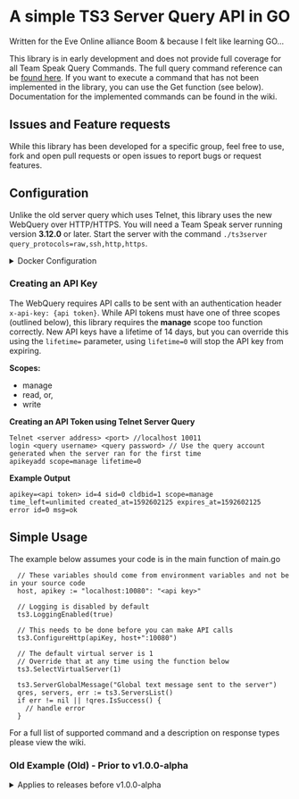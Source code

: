 # A simple TS3 Server Query API in GO
Written for the Eve Online alliance Boom & because I felt like learning GO...

This library is in early development and does not provide full coverage for all Team Speak Query Commands. The full query command reference can be [found here](./docs/TeamSpeak%203%20Server%20Query%20Manual.pdf). If you want to execute a command that has not been implemented in the library, you can use the Get function (see below). Documentation for the implemented commands can be found in the wiki.

## Issues and Feature requests
While this library has been developed for a specific group, feel free to use, fork and open pull requests or open issues to report bugs or request features.

## Configuration
Unlike the old server query which uses Telnet, this library uses the new WebQuery over HTTP/HTTPS. You will need a Team Speak server running version **3.12.0** or later. Start the server with the command `./ts3server query_protocols=raw,ssh,http,https`.

<details>
    <summary>Docker Configuration</summary>

```yml
version: '3'
services:
    ts3:
        image: teamspeak
        command: ['ts3server', 'query_protocols=raw,ssh,http,https']
        ports:
            - 9987:9987/udp
            - 10011:10011
            - 30033:30033
            - 10080:10080
        environment:
            TS3SERVER_LICENSE: accept
```

</details>

### Creating an API Key
The WebQuery requires API calls to be sent with an authentication header `x-api-key: {api token}`. While API tokens must have one of three scopes (outlined below), this library requires the **manage** scope too function correctly. New API keys have a lifetime of 14 days, but you can override this using the `lifetime=` parameter, using `lifetime=0` will stop the API key from expiring.

**Scopes:**
* manage
* read, or,
* write

**Creating an API Token using Telnet Server Query**

```
Telnet <server address> <port> //localhost 10011
login <query username> <query password> // Use the query account generated when the server ran for the first time
apikeyadd scope=manage lifetime=0
```
**Example Output**
```
apikey=<api token> id=4 sid=0 cldbid=1 scope=manage time_left=unlimited created_at=1592602125 expires_at=1592602125
error id=0 msg=ok
```

## Simple Usage
The example below assumes your code is in the main function of main.go
```golang
  // These variables should come from environment variables and not be in your source code
  host, apikey := "localhost:10080": "<api key>"

  // Logging is disabled by default
  ts3.LoggingEnabled(true)

  // This needs to be done before you can make API calls
  ts3.ConfigureHttp(apiKey, host+":10080")

  // The default virtual server is 1
  // Override that at any time using the function below
  ts3.SelectVirtualServer(1)

  ts3.ServerGlobalMessage("Global text message sent to the server")
  qres, servers, err := ts3.ServersList()
  if err != nil || !qres.IsSuccess() {
    // handle error
  }

```
For a full list of supported command and a description on response types please view the wiki.

### Old Example (Old) - Prior to v1.0.0-alpha

<details>
	<summary>Applies to releases before v1.0.0-alpha</summary>

The example below assumes your code is in the main function of `main.go`
```golang
package main

import (
	"log"

	ts3 "github.com/samuelgrant/Teamspeak-GO"
)

func main() {
  // These variables should come from environment variables and not be in your source code
  address, port, username, password := "localhost": "10011", "<query username>", "<query user password>"

  // Library logging is disabled by default, you can change this setting at any time using the function below
  ts3.LoggingEnabled(true)

  // Connect the library to your Team Speak server and get a connection object
  client, err := ts3.Connect(address + ":" + port)
  if err != nil {
    // Handle errors here.
    // If an error has occurred here you cannot go any further until you fix the problem
  }

  // Login to the server
  err = client.Login(username, password)
  if err != nil {
    // Handle errors here.
    // If you got this far you connected to the server, but you were not able to login. Check you have the correct login credentials for a server query account
  }

  // Select a virtual server - Every command except for Start, Stop, ServerList and Use require that you have selected a virtual server
  // You can change the selected virtual server at any time using the command below
  qres, err := client.Use(sid)//Virtual Server Id
  if err != nil || !qres.IsSuccess {
    // Handle errors here.
    // Most commands return a queryResponse struct. If an err is not returned but the command fails the query response (qres) will have a message explaining why your command was rejected
  }

  // Example of a library command
  // The Team Speak server query requires that parameters with spaces, tabs and new lines be escaped.
  // Library functions will handle this for you. If you are creating your own command you can do that using the `Escape()` function
  res, err = client.GlobalMessage("Message string")

  // Using Exec to fire a custom command
  // The exec function will always return a second parameter of type string.
  // Depending on the response from Team Speak this could be an empty string or data requested from the server.
  // You can discard this value by using an underscore `res, _, err :=`
  res, msg, err := client.Exec("clientmove clid=%v cid=%v", 7, 13)
}
```
</details>